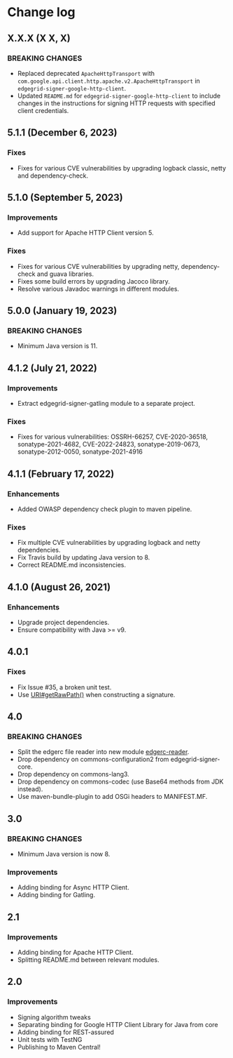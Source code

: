 # Change log

## X.X.X (X X, X)

### BREAKING CHANGES

* Replaced deprecated `ApacheHttpTransport` with `com.google.api.client.http.apache.v2.ApacheHttpTransport` in `edgegrid-signer-google-http-client`.
* Updated `README.md` for `edgegrid-signer-google-http-client` to include changes in the instructions for signing HTTP requests with specified client credentials.

## 5.1.1 (December 6, 2023)

### Fixes

* Fixes for various CVE vulnerabilities by upgrading logback classic, netty and dependency-check.


## 5.1.0 (September 5, 2023)

### Improvements

* Add support for Apache HTTP Client version 5.

### Fixes

* Fixes for various CVE vulnerabilities by upgrading netty, dependency-check and guava libraries.
* Fixes some build errors by upgrading Jacoco library.
* Resolve various Javadoc warnings in different modules.

## 5.0.0 (January 19, 2023)

### BREAKING CHANGES

*  Minimum Java version is 11.

## 4.1.2 (July 21, 2022)

### Improvements

* Extract edgegrid-signer-gatling module to a separate project.

### Fixes

* Fixes for various vulnerabilities: OSSRH-66257, CVE-2020-36518, sonatype-2021-4682, CVE-2022-24823, sonatype-2019-0673, sonatype-2012-0050, sonatype-2021-4916

## 4.1.1 (February 17, 2022)

### Enhancements

* Added OWASP dependency check plugin to maven pipeline.

### Fixes

* Fix multiple CVE vulnerabilities by upgrading logback and netty dependencies.
* Fix Travis build by updating Java version to 8.
* Correct README.md inconsistencies.

## 4.1.0 (August 26, 2021)

### Enhancements

* Upgrade project dependencies.
* Ensure compatibility with Java >= v9.

## 4.0.1

### Fixes

* Fix Issue #35, a broken unit test.
* Use [URI#getRawPath()](https://docs.oracle.com/javase/8/docs/api/java/net/URI.html#getRawPath--) when constructing a signature.

## 4.0

### BREAKING CHANGES

* Split the edgerc file reader into new module [edgerc-reader](edgerc-reader).
* Drop dependency on commons-configuration2 from edgegrid-signer-core.
* Drop dependency on commons-lang3.
* Drop dependency on commons-codec (use Base64 methods from JDK instead).
* Use maven-bundle-plugin to add OSGi headers to MANIFEST.MF.

## 3.0

### BREAKING CHANGES

* Minimum Java version is now 8.

### Improvements

* Adding binding for Async HTTP Client.
* Adding binding for Gatling.

## 2.1

### Improvements

* Adding binding for Apache HTTP Client.
* Splitting README.md between relevant modules.

## 2.0

### Improvements

* Signing algorithm tweaks
* Separating binding for Google HTTP Client Library for Java from core
* Adding binding for REST-assured
* Unit tests with TestNG
* Publishing to Maven Central!